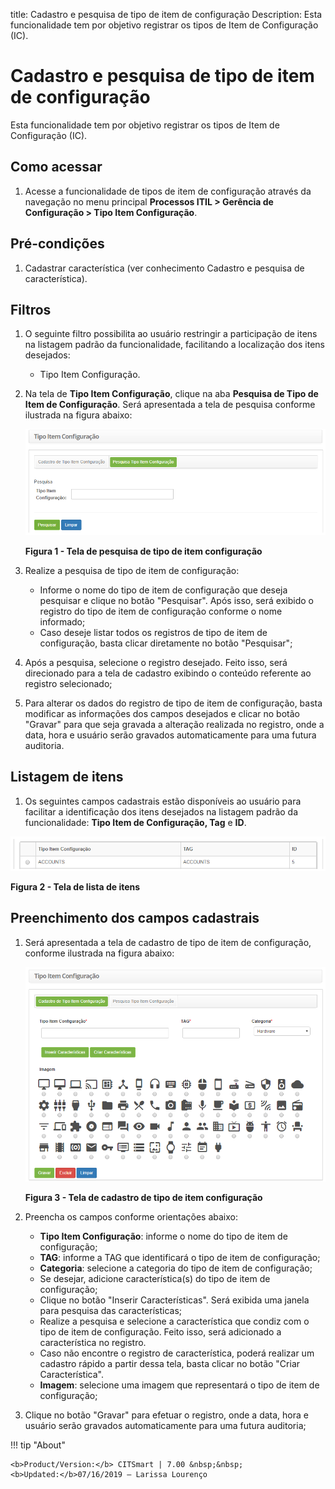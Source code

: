 title: Cadastro e pesquisa de tipo de item de configuração
Description: Esta funcionalidade tem por objetivo registrar os tipos de Item de Configuração (IC).
# Cadastro e pesquisa de tipo de item de configuração

Esta funcionalidade tem por objetivo registrar os tipos de Item de Configuração (IC). 

Como acessar
--------------

1. Acesse a funcionalidade de tipos de item de configuração através da navegação no menu principal
**Processos ITIL > Gerência de Configuração > Tipo Item Configuração**.

Pré-condições
---------------

1. Cadastrar característica (ver conhecimento Cadastro e pesquisa de característica).

Filtros
---------

1. O seguinte filtro possibilita ao usuário restringir a participação de itens na listagem padrão da funcionalidade, 
facilitando a localização dos itens desejados:

    - Tipo Item Configuração.
    
2. Na tela de **Tipo Item Configuração**, clique na aba **Pesquisa de Tipo de Item de Configuração**. Será apresentada a tela de 
pesquisa conforme ilustrada na figura abaixo:

    ![Pesquisa](images/tipo-IC.img1.png)
    
    **Figura 1 - Tela de pesquisa de tipo de item configuração**
    
3. Realize a pesquisa de tipo de item de configuração:

    - Informe o nome do tipo de item de configuração que deseja pesquisar e clique no botão "Pesquisar". Após isso, será
    exibido o registro do tipo de item de configuração conforme o nome informado;
    - Caso deseje listar todos os registros de tipo de item de configuração, basta clicar diretamente no botão "Pesquisar";
    
4. Após a pesquisa, selecione o registro desejado. Feito isso, será direcionado para a tela de cadastro exibindo o conteúdo 
referente ao registro selecionado;

5. Para alterar os dados do registro de tipo de item de configuração, basta modificar as informações dos campos desejados e 
clicar no botão "Gravar" para que seja gravada a alteração realizada no registro, onde a data, hora e usuário serão gravados 
automaticamente para uma futura auditoria.

Listagem de itens
-------------------

1. Os seguintes campos cadastrais estão disponíveis ao usuário para facilitar a identificação dos itens desejados na
listagem padrão da funcionalidade: **Tipo Item de Configuração, Tag** e **ID**.

![Itens](images/tipo-IC.img2.png)

**Figura 2 - Tela de lista de itens**

Preenchimento dos campos cadastrais
-------------------------------------

1. Será apresentada a tela de cadastro de tipo de item de configuração, conforme ilustrada na figura abaixo:

    ![Cadastro](images/tipo-IC.img3.png)
    
    **Figura 3 - Tela de cadastro de tipo de item configuração**
    
2. Preencha os campos conforme orientações abaixo:

    - **Tipo Item Configuração**: informe o nome do tipo de item de configuração;
    - **TAG**: informe a TAG que identificará o tipo de item de configuração;
    - **Categoria**: selecione a categoria do tipo de item de configuração;
    - Se desejar, adicione característica(s) do tipo de item de configuração;
    - Clique no botão "Inserir Características". Será exibida uma janela para pesquisa das características;
    - Realize a pesquisa e selecione a característica que condiz com o tipo de item de configuração. Feito isso, será 
    adicionado a característica no registro.
    - Caso não encontre o registro de característica, poderá realizar um cadastro rápido a partir dessa tela, basta clicar
    no botão "Criar Característica".
    - **Imagem**: selecione uma imagem que representará o tipo de item de configuração;
    
3. Clique no botão "Gravar" para efetuar o registro, onde a data, hora e usuário serão gravados automaticamente para uma
futura auditoria;

!!! tip "About"

    <b>Product/Version:</b> CITSmart | 7.00 &nbsp;&nbsp;
    <b>Updated:</b>07/16/2019 – Larissa Lourenço
